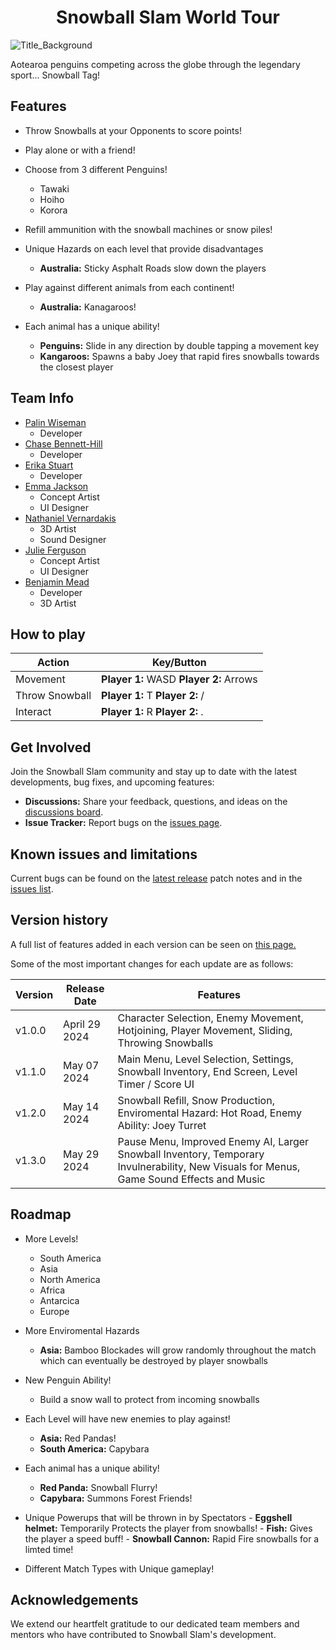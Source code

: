 <h1 align="center"> Snowball Slam World Tour </h1>

![Title_Background](https://github.com/TeamSnowballSlam/Snowball-Slam-World-Tour/assets/104808214/f543d62c-b349-4f2d-b267-92c697eaeae8)


Aotearoa penguins competing across the globe through the legendary sport... Snowball Tag!

## Features
- Throw Snowballs at your Opponents to score points!
- Play alone or with a friend!
- Choose from 3 different Penguins!
    - Tawaki
    - Hoiho
    - Korora
      
- Refill ammunition with the snowball machines or snow piles!
- Unique Hazards on each level that provide disadvantages
    - **Australia:** Sticky Asphalt Roads slow down the players
- Play against different animals from each continent!
    - **Australia:** Kanagaroos!
- Each animal has a unique ability!
    - **Penguins:** Slide in any direction by double tapping a movement key
    - **Kangaroos:** Spawns a baby Joey that rapid fires snowballs towards the closest player
  

## Team Info
<!--- Do design team want links to something other than GitHub? --->
- [Palin Wiseman](https://github.com/PBWiseman)
  - Developer
- [Chase Bennett-Hill](https://github.com/ChaseBENNC9)
  - Developer
- [Erika Stuart](https://github.com/erokasyuart)
  - Developer
- [Emma Jackson](https://github.com/EmmaKJa)
  - Concept Artist
  - UI Designer
- [Nathaniel Vernardakis](https://github.com/SpriteDSP)
  - 3D Artist
  - Sound Designer
- [Julie Ferguson](https://github.com/julieferguson)
  - Concept Artist
  - UI Designer
- [Benjamin Mead](https://github.com/bean00173)
  - Developer
  - 3D Artist

## How to play

| Action                    | Key/Button             |
|---------------------------|------------------------|
| Movement | **Player 1:** WASD  **Player 2:** Arrows | 
| Throw Snowball | **Player 1:** T  **Player 2:** / |
| Interact |  **Player 1:** R  **Player 2:** . | 

## Get Involved

Join the Snowball Slam community and stay up to date with the latest developments, bug fixes, and upcoming features:

- **Discussions:** Share your feedback, questions, and ideas on the [discussions board](https://github.com/PBWiseman/Snowball-Slam-World-Tour/discussions).
- **Issue Tracker:** Report bugs on the [issues page](https://github.com/PBWiseman/Snowball-Slam-World-Tour/issues).

## Known issues and limitations

Current bugs can be found on the [latest release](https://github.com/PBWiseman/Snowball-Slam-World-Tour/releases/latest) patch notes and in the [issues list](https://github.com/PBWiseman/Snowball-Slam-World-Tour/issues?q=is%3Aopen+label%3Abug+is%3Aissue).

## Version history

A full list of features added in each version can be seen on [this page.](https://github.com/PBWiseman/Snowball-Slam-World-Tour/releases)

Some of the most important changes for each update are as follows:

| Version   | Release Date | Features |
|-----------|--------------|----------------------------------------------------|
| v1.0.0    | April 29 2024   | Character Selection, Enemy Movement, Hotjoining, Player Movement, Sliding, Throwing Snowballs     | 
| v1.1.0 | May 07 2024 | Main Menu, Level Selection, Settings, Snowball Inventory, End Screen, Level Timer / Score UI  | 
| v1.2.0 | May 14 2024 | Snowball Refill, Snow Production, Enviromental Hazard: Hot Road, Enemy Ability: Joey Turret |
| v1.3.0 | May 29 2024 | Pause Menu, Improved Enemy AI,  Larger Snowball Inventory,  Temporary Invulnerability,  New Visuals for Menus,  Game Sound Effects and Music |
## Roadmap
- More Levels!
    - South America
    - Asia
    - North America
    - Africa
    - Antarcica
    - Europe
- More Enviromental Hazards
   - **Asia:** Bamboo Blockades will grow randomly throughout the match which can eventually be destroyed by player snowballs
- New Penguin Ability!
    - Build a snow wall to protect from incoming snowballs
- Each Level will have new enemies to play against!
    - **Asia:** Red Pandas!
    - **South America:** Capybara
- Each animal has a unique ability!
    - **Red Panda:** Snowball Flurry!
    - **Capybara:** Summons Forest Friends!
 
- Unique Powerups that will be thrown in by Spectators
      - **Eggshell helmet:** Temporarily Protects the player from snowballs!
      - **Fish:** Gives the player a speed buff!
      - **Snowball Cannon:** Rapid Fire snowballs for a limted time!

- Different Match Types with Unique gameplay!

## Acknowledgements

We extend our heartfelt gratitude to our dedicated team members and mentors who have contributed to Snowball Slam's development.
